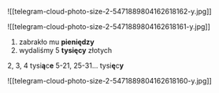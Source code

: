 
![[telegram-cloud-photo-size-2-5471889804162618162-y.jpg]]

![[telegram-cloud-photo-size-2-5471889804162618161-y.jpg]]

1. zabrakło mu **pieniędzy**
2. wydaliśmy 5 **tysięcy** złotych

2, 3, 4 tysi**ą**c**e**
5-21, 25-31... tysi**ę**c**y**

![[telegram-cloud-photo-size-2-5471889804162618160-y.jpg]]
